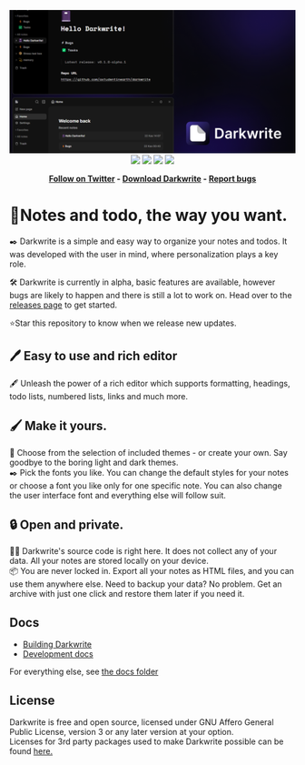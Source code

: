 <p align="center">
    <img src="res/cover.png"/>
    <img src="https://img.shields.io/github/actions/workflow/status/astudentinearth/darkwrite/test-unit.yml?label=tests&style=for-the-badge"/>
    <img src="https://img.shields.io/github/license/astudentinearth/darkwrite?style=for-the-badge"/>
    <img src="https://img.shields.io/github/stars/astudentinearth/darkwrite?color=yellow&style=for-the-badge"/>
    <img src="https://img.shields.io/github/v/tag/astudentinearth/darkwrite?style=for-the-badge"/>
</p>
<strong>
<p align="center">
    <a href="https://twitter.com/codingwithburak">Follow on Twitter</a> -
    <a href="https://github.com/astudentinearth/darkwrite/releases">Download Darkwrite</a> -
    <a href="https://github.com/astudentinearth/darkwrite/issues">Report bugs</a>
</p>
</strong>

# 📓Notes and todo, the way you want.

✒️ Darkwrite is a simple and easy way to organize your notes and todos. It was developed with the user in mind, where personalization plays a key role.

🛠️ Darkwrite is currently in alpha, basic features are available, however bugs are likely to happen and there is still a lot to work on. Head over to the [releases page](https://github.com/astudentinearth/darkwrite/releases) to get started.

⭐Star this repository to know when we release new updates.

## 🖊️ Easy to use and rich editor

🖋️ Unleash the power of a rich editor which supports formatting, headings, todo lists, numbered lists, links and much more.

## 🖌️ Make it yours.

🎨 Choose from the selection of included themes - or create your own. Say goodbye to the boring light and dark themes.  
✒️ Pick the fonts you like. You can change the default styles for your notes or choose a font you like only for one specific note. You can also change the user interface font and everything else will follow suit.

## 🔒 Open and private.

👨‍💻 Darkwrite's source code is right here. It does not collect any of your data. All your notes are stored locally on your device.  
📦 You are never locked in. Export all your notes as HTML files, and you can use them anywhere else. Need to backup your data? No problem. Get an archive with just one click and restore them later if you need it.

## Docs

-   [Building Darkwrite](docs/BUILDING.md)
-   [Development docs](docs/DEVELOPMENT.md)

For everything else, see [the docs folder](docs)

## License

Darkwrite is free and open source, licensed under GNU Affero General Public License, version 3 or any later version at your option.  
Licenses for 3rd party packages used to make Darkwrite possible can be found [here.](https://github.com/astudentinearth/darkwrite/blob/dev/packages/app-desktop/THIRDPARTY.txt)
